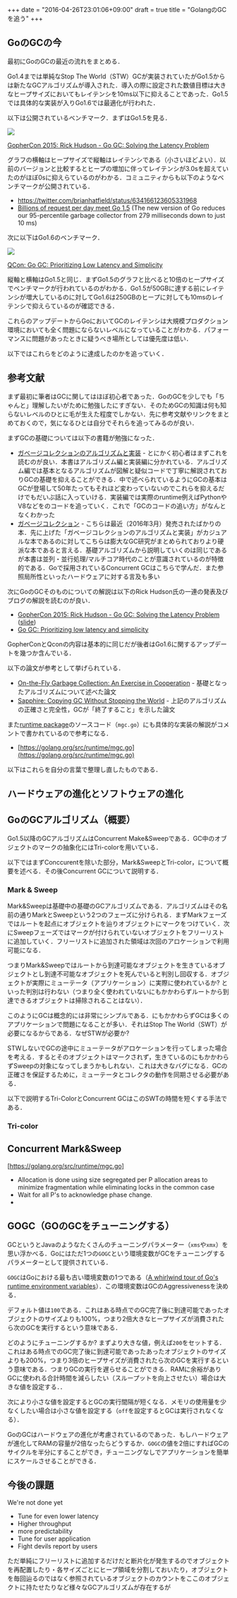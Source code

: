 +++
date = "2016-04-26T23:01:06+09:00"
draft = true
title = "GolangのGCを追う"
+++

## GoのGCの今

最初にGoのGCの最近の流れをまとめる．

Go1.4までは単純なStop The World（STW）GCが実装されていたがGo1.5からは新たなGCアルゴリズムが導入された．導入の際に設定された数値目標は大きなヒープサイズにおいてもレイテンシを10ms以下に抑えることであった．Go1.5では具体的な実装が入りGo1.6では最適化が行われた．

以下は公開されているベンチマーク．まずはGo1.5を見る．

![](https://raw.github.com/tcnksm/talks/master/2016/02/go1.6/img/go15.png)

[GopherCon 2015: Rick Hudson - Go GC: Solving the Latency Problem](https://www.youtube.com/watch?v=aiv1JOfMjm0)

グラフの横軸はヒープサイズで縦軸はレイテンシである（小さいほどよい）．以前のバージョンと比較するとヒープの増加に伴ってレイテンシが3.0sを超えていたのがほぼ0sに抑えらているのがわかる．コミュニティからも以下のようなベンチマークが公開されている．

- https://twitter.com/brianhatfield/status/634166123605331968
- [Billions of request per day meet Go 1.5](https://medium.com/@robin.verlangen/billions-of-request-per-day-meet-go-1-5-362bfefa0911#.vyckzy74d) (The new version of Go reduces our 95-percentile garbage collector from 279 milliseconds down to just 10 ms)

次に以下はGo1.6のベンチマーク．

![](https://raw.github.com/tcnksm/talks/master/2016/02/go1.6/img/go16.png)

[QCon: Go GC: Prioritizing Low Latency and Simplicity](http://www.infoq.com/presentations/go-gc-performance)

縦軸と横軸はGo1.5と同じ．まずGo1.5のグラフと比べると10倍のヒープサイズでベンチマークが行われているのがわかる．Go1.5が50GBに達する前にレイテンシが増大しているのに対してGo1.6は250GBのヒープに対しても10msのレイテンシで抑えらているのが確認できる．

これらのアップデートからGoにおいてGCのレイテンシは大規模プロダクション環境においても全く問題にならないレベルになっていることがわかる．パフォーマンスに問題があったときに疑うべき場所としては優先度は低い．

以下ではこれらをどのように達成したのかを追っていく．

## 参考文献

まず最初に筆者はGCに関してはほぼ初心者であった．GoのGCを少しでも「ちゃんと」理解したいがために勉強したにすぎない．そのためGCの知識は何も知らないレベルのひとに毛が生えた程度でしかない．先に参考文献やリンクをまとめておくので，気になるひとは自分でそれらを追ってみるのが良い．

まずGCの基礎については以下の書籍が勉強になった．

- [ガベージコレクションのアルゴリズムと実装](http://www.amazon.co.jp/dp/4798025623) - とにかく初心者はまずこれを読むのが良い．本書はアルゴリズム編と実装編に分かれている．アルゴリズム編では基本となるアルゴリズムが図解と疑似コードで丁寧に解説されておりGCの基礎を抑えることができる．中で述べられているようにGCの基本はGCが登場して50年たってもそれほど変わっていないのでこれらを抑えるだけでもだいぶ話に入っていける．実装編では実際のruntime例えばPythonやV8などをのコードを追っていく．これで「GCのコードの追い方」がなんとなくわかった
- [ガベージコレクション](http://www.amazon.co.jp/dp/B01CYDGUT0) - こちらは最近（2016年3月）発売されたばかりの本．先に上げた「ガベージコレクションのアルゴリズムと実装」がカジュアルな本であるのに対してこちらは膨大なGC研究がまとめられておりより硬派な本であると言える．基礎アルゴリズムから説明していくのは同じであるが本書は並列・並行処理/マルチコア時代のことが意識されているのが特徴的である．Goで採用されているConcurrent GCはこちらで学んだ．また参照局所性といったハードウェアに対する言及も多い

次にGoのGCそのものについての解説は以下のRick Hudson氏の一連の発表及びブログの解説を読むのが良い．

- [GopherCon 2015: Rick Hudson - Go GC: Solving the Latency Problem](https://www.youtube.com/watch?v=aiv1JOfMjm0) ([slide](https://talks.golang.org/2015/go-gc.pdf))
- [Go GC: Prioritizing low latency and simplicity](https://blog.golang.org/go15gc)

GopherConとQconの内容は基本的に同じだが後者はGo1.6に関するアップデートを幾つか含んでいる．

以下の論文が参考として挙げられている．

- [On-the-Fly Garbage Collection: An Exercise in Cooperation](http://research.microsoft.com/en-us/um/people/lamport/pubs/garbage.pdf) - 基礎となったアルゴリズムについて述べた論文
- [Sapphire: Copying GC Without Stopping the World](ftp://ftp.cs.umass.edu/pub/osl/papers/sapphire-2003.pdf) - 上記のアルゴリズムの正確さと完全性，GCが「終了すること」を示した論文

また[runtime package](https://golang.org/pkg/runtime/)のソースコード（`mgc.go`）にも具体的な実装の解説がコメントで書かれているので参考になる．

- [https://golang.org/src/runtime/mgc.go](https://golang.org/src/runtime/mgc.go)


以下はこれらを自分の言葉で整理し直したものである．

## ハードウェアの進化とソフトウェアの進化

## GoのGCアルゴリズム（概要）

Go1.5以降のGCアルゴリズムはConcurrent Make&Sweepである．GC中のオブジェクトのマークの抽象化にはTri-colorを用いている．

以下ではまずConccurentを除いた部分，Mark&SweepとTri-color，について概要を述べる．その後Concurrent GCについて説明する．

### Mark & Sweep

Mark&Sweepは基礎中の基礎のGCアルゴリズムである．アルゴリズムはその名前の通りMarkとSweepという2つのフェーズに分けられる．まずMarkフェーズではルートを起点にオブジェクトを辿りオブジェクトにマークをつけていく．次にSweepフェーズではマークが付けられていないオブジェクトをフリーリストに追加していく．フリーリストに追加された領域は次回のアロケーションで利用可能になる．

つまりMark&Sweepではルートから到達可能なオブジェクトを生きているオブジェクトとし到達不可能なオブジェクトを死んでいると判別し回収する．オブジェクトが実際にミューテータ（アプリケーション）に実際に使われているか?  といった判別は行わない（つまり全く使われていないにもかかわらずルートから到達できるオブジェクトは掃除されることはない）．

このようにGCは概念的には非常にシンプルである．にもかかわらずGCは多くのアプリケーションで問題になることが多い．それはStop The World（SWT）が必要になるからである．なぜSTWが必要か? 

STWしないでGCの途中にミューテータがアロケーションを行ってしまった場合を考える．するとそのオブジェクトはマークされず，生きているのにもかかわらずSweepの対象になってしまうかもしれない．これは大きなバグになる．GCの正確さを保証するために，ミューテータとコレクタの動作を同期させる必要がある．

以下で説明するTri-ColorとConcurrent GCはこのSWTの時間を短くする手法である．

### Tri-color

## Concurrent Mark&Sweep

[https://golang.org/src/runtime/mgc.go]

- Allocation is done using size segregated per P allocation areas to minimize fragmentation while eliminating locks in the common case
- Wait for all P's to acknowledge phase change.
- 

## GOGC（GOのGCをチューニングする）

GCというとJavaのようなたくさんのチューニングパラメーター（`xms`や`xmx`）を思い浮かべる．Goにはただ1つの`GOGC`という環境変数がGCをチューニングするパラメーターとして提供されている．

`GOGC`はGoにおける最も古い環境変数の1つである（[A whirlwind tour of Go's runtime environment variables](http://dave.cheney.net/2015/11/29/a-whirlwind-tour-of-gos-runtime-environment-variables)）．この環境変数はGCのAggressivenessを決める．

デフォルト値は`100`である．これはある時点でのGC完了後に到達可能であったオブジェクトのサイズよりも100%，つまり2倍大きなヒープサイズが消費されたら次のGCを実行するという意味である．

どのようにチューニングするか? まずより大きな値，例えば`200`をセットする．これはある時点でのGC完了後に到達可能であったあったオブジェクトのサイズよりも200%，つまり3倍のヒープサイズが消費されたら次のGCを実行するという意味である．つまりGCの実行を遅らせることができる．RAMに余裕がありGCに使われる合計時間を減らしたい（スループットを向上させたい）場合は大きな値を設定する．．

次により小さな値を設定するとGCの実行間隔が短くなる．メモリの使用量を少なくしたい場合は小さな値を設定する（`off`を設定するとGCは実行されなくなる）．

GoのGCはハードウェアの進化が考慮されているのであった．もしハードウェアが進化してRAMの容量が2倍なったらどうするか．`GOGC`の値を2倍にすればGCのサイクルを半分にすることができ，チューニングなしでアプリケーションを簡単にスケールさせることができる．


## 今後の課題
                
We're not done yet

- Tune for even lower latency
- Higher throughput
- more predictability
- Tune for user application
- Fight devils report by users


ただ単純にフリーリストに追加するだけだと断片化が発生するのでオブジェクトを再配置したり・各サイズごとにヒープ領域を分割しておいたり，オブジェクトを毎回辿るのではなく参照されているオブジェクトのカウントをここのオブジェクトに持たせたりなど様々なGCアルゴリズムが存在するが

